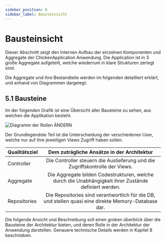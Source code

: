 ```yaml
---
sidebar_position: 6
sidebar_label: Bausteinsicht
---
```


# Bausteinsicht

Dieser Abschnitt zeigt den Internen Aufbau der einzelnen Komponenten und Aggregate der ChickenApplication Anwendung. Die Application ist in 3 große Aggregate aufgeteilt, welche wiederrum in klare Strukturen zerlegt sind.

Die Aggregate und ihre Bestandteile werden im folgenden detailliert erklärt, und anhand von Diagrammen dargelegt.

## 5.1 Bausteine

Im der folgenden Grafik ist eine Übersicht aller Bausteine zu sehen, aus welchen die Applikation besteht.

<img src="require('img\OnionJens.PNG')" alt="Diagramm der Rollen"> ÄNDERN

Der Grundlegendste Teil ist die Unterscheidung der verschiedenen User, welche nur auf ihre jeweiligen Views Zugriff haben sollen.

|Qualitätsziel|Dem zuträgliche Ansätze in der Architektur|
|--------------|:-----:|
|Controller|Die Controller steuern die Auslieferung und die Zugriffskontrolle der Views.|
|Aggregate|Die Aggregate bilden Codestrukturen, welche durch die Unabhängigkeit ihrer Zustände definiert werden.|
|Repositories|Die Repositories sind verantwortlich für die DB, und stellen quasi eine direkte Memory-Database dar.|

Die folgende Ansicht und Beschreibung soll einen groben überblick über die Bausteine der Architektur bieten, und deren Rolle in der Architektur der Anwendung darstellen.
Genauere technische Details werden in Kapitel 8 beschrieben.


